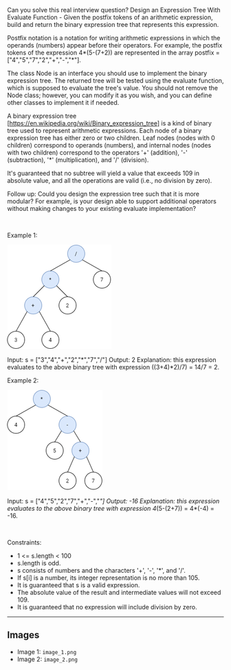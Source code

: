 Can you solve this real interview question? Design an Expression Tree With Evaluate Function - Given the postfix tokens of an arithmetic expression, build and return the binary expression tree that represents this expression.

Postfix notation is a notation for writing arithmetic expressions in which the operands (numbers) appear before their operators. For example, the postfix tokens of the expression 4*(5-(7+2)) are represented in the array postfix = ["4","5","7","2","+","-","*"].

The class Node is an interface you should use to implement the binary expression tree. The returned tree will be tested using the evaluate function, which is supposed to evaluate the tree's value. You should not remove the Node class; however, you can modify it as you wish, and you can define other classes to implement it if needed.

A binary expression tree [https://en.wikipedia.org/wiki/Binary_expression_tree] is a kind of binary tree used to represent arithmetic expressions. Each node of a binary expression tree has either zero or two children. Leaf nodes (nodes with 0 children) correspond to operands (numbers), and internal nodes (nodes with two children) correspond to the operators '+' (addition), '-' (subtraction), '*' (multiplication), and '/' (division).

It's guaranteed that no subtree will yield a value that exceeds 109 in absolute value, and all the operations are valid (i.e., no division by zero).

Follow up: Could you design the expression tree such that it is more modular? For example, is your design able to support additional operators without making changes to your existing evaluate implementation?

 

Example 1:

![Example 1](./image_1.png)


Input: s = ["3","4","+","2","*","7","/"]
Output: 2
Explanation: this expression evaluates to the above binary tree with expression ((3+4)*2)/7) = 14/7 = 2.


Example 2:

![Example 2](./image_2.png)


Input: s = ["4","5","2","7","+","-","*"]
Output: -16
Explanation: this expression evaluates to the above binary tree with expression 4*(5-(2+7)) = 4*(-4) = -16.


 

Constraints:

 * 1 <= s.length < 100
 * s.length is odd.
 * s consists of numbers and the characters '+', '-', '*', and '/'.
 * If s[i] is a number, its integer representation is no more than 105.
 * It is guaranteed that s is a valid expression.
 * The absolute value of the result and intermediate values will not exceed 109.
 * It is guaranteed that no expression will include division by zero.

---

## Images

- Image 1: `image_1.png`
- Image 2: `image_2.png`
